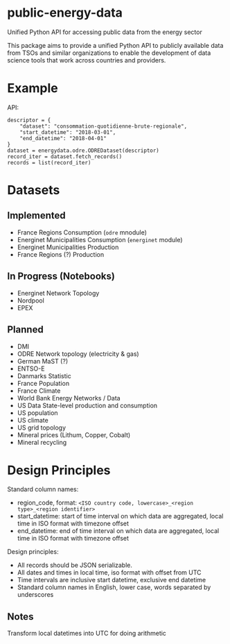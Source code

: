 # public-energy-data
Unified Python API for accessing public data from the energy sector

This package aims to provide a unified Python API to publicly available data from TSOs and similar organizations 
to enable the development of data science tools that work across countries and providers.


Example
=======
API: 
```
descriptor = {
    "dataset": "consommation-quotidienne-brute-regionale",
    "start_datetime": "2018-03-01",
    "end_datetime": "2018-04-01"
}
dataset = energydata.odre.ODREDataset(descriptor)
record_iter = dataset.fetch_records()
records = list(record_iter)
```


Datasets
========

Implemented
----------------
- France Regions Consumption (`odre` mnodule)
- Energinet Municipalities Consumption (`energinet` module)
- Energinet Municipalities Production
- France Regions (?) Production


In Progress (Notebooks)
-----------------------------
- Energinet Network Topology
- Nordpool
- EPEX


Planned
----------
- DMI
- ODRE Network topology (electricity & gas)
- German MaST (?)
- ENTSO-E
- Danmarks Statistic
- France Population 
- France Climate
- World Bank Energy Networks / Data
- US Data State-level production and consumption
- US population
- US climate
- US grid topology
- Mineral prices (Lithum, Copper, Cobalt)
- Mineral recycling


Design Principles
=========


Standard column names:
- region_code, format: `<ISO country code, lowercase>_<region type>_<region identifier>`
- start_datetime: start of time interval on which data are aggregated, local time in ISO format with timezone offset
- end_datetime: end of time interval on which data are aggregated, local time in ISO format with timezone offset

Design principles:
- All records should be JSON serializable.
- All dates and times in local time, iso format with offset from UTC
- Time intervals are inclusive start datetime, exclusive end datetime
- Standard column names in English, lower case, words separated by underscores


## Notes
Transform local datetimes into UTC for doing arithmetic
